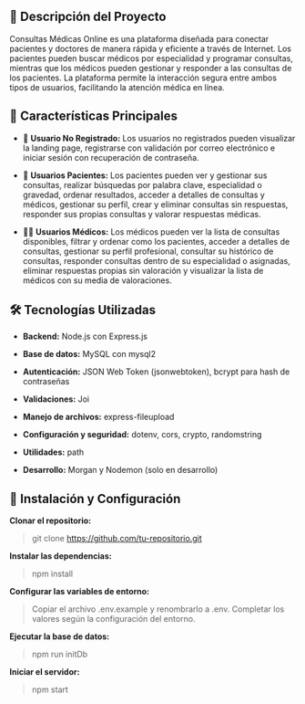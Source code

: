 ## 📌 Descripción del Proyecto

Consultas Médicas Online es una plataforma diseñada para conectar pacientes y doctores de manera rápida y eficiente a través de Internet. Los pacientes pueden buscar médicos por especialidad y programar consultas, mientras que los médicos pueden gestionar y responder a las consultas de los pacientes. La plataforma permite la interacción segura entre ambos tipos de usuarios, facilitando la atención médica en línea.

## 🚀 Características Principales

-   👤 **Usuario No Registrado:**
    Los usuarios no registrados pueden visualizar la landing page, registrarse con validación por correo electrónico e iniciar sesión con recuperación de contraseña.

-   🏥 **Usuarios Pacientes:**
    Los pacientes pueden ver y gestionar sus consultas, realizar búsquedas por palabra clave, especialidad o gravedad, ordenar resultados, acceder a detalles de consultas y médicos, gestionar su perfil, crear y eliminar consultas sin respuestas, responder sus propias consultas y valorar respuestas médicas.

-   👨‍⚕️ **Usuarios Médicos:**
    Los médicos pueden ver la lista de consultas disponibles, filtrar y ordenar como los pacientes, acceder a detalles de consultas, gestionar su perfil profesional, consultar su histórico de consultas, responder consultas dentro de su especialidad o asignadas, eliminar respuestas propias sin valoración y visualizar la lista de médicos con su media de valoraciones.

## 🛠 Tecnologías Utilizadas

-   **Backend:** Node.js con Express.js

-   **Base de datos:** MySQL con mysql2

-   **Autenticación:** JSON Web Token (jsonwebtoken), bcrypt para hash de contraseñas

-   **Validaciones:** Joi

-   **Manejo de archivos:** express-fileupload

-   **Configuración y seguridad:** dotenv, cors, crypto, randomstring

-   **Utilidades:** path

-   **Desarrollo:** Morgan y Nodemon (solo en desarrollo)

## 📌 Instalación y Configuración

**Clonar el repositorio:**

> git clone https://github.com/tu-repositorio.git

**Instalar las dependencias:**

> npm install

**Configurar las variables de entorno:**

> Copiar el archivo .env.example y renombrarlo a .env. Completar los valores según la configuración del entorno.

**Ejecutar la base de datos:**

> npm run initDb

**Iniciar el servidor:**

> npm start

##
